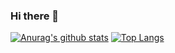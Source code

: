 ### Hi there 👋
[![Anurag's github stats](https://github-readme-stats.vercel.app/api?username=HuLing1025)](https://github.com/anuraghazra/github-readme-stats)
[![Top Langs](https://github-readme-stats.vercel.app/api/top-langs/?username=HuLing1025&layout=compact)](https://github.com/anuraghazra/github-readme-stats)
<!--
**HuLing1025/HuLing1025** is a ✨ _special_ ✨ repository because its `README.md` (this file) appears on your GitHub profile.

Here are some ideas to get you started:

- 🔭 I’m currently working on ...
- 🌱 I’m currently learning ...
- 👯 I’m looking to collaborate on ...
- 🤔 I’m looking for help with ...
- 💬 Ask me about ...
- 📫 How to reach me: ...
- 😄 Pronouns: ...
- ⚡ Fun fact: ...
-->
